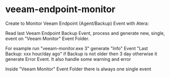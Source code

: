 # veeam-endpoint-monitor
Create to Monitor Veeam Endpoint (Agent/Backup) Event with Atera:

Read last Veeam Endpoint Backup Event, process and generate new, single, event on "Veeam Monitor" Event Folder. 

For example run "veeam-monitor.exe 3" generate "Info" Event "Last Backup: xxx hour/day ago" if Backup is not older then 3 day otherwise it generate Error Event. It also handle some warning and error

Inside "Veeam Monitor" Event Folder there is always one single event

